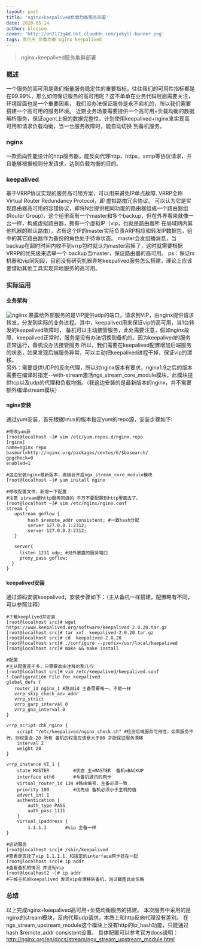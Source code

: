 ```yaml
---
layout: post
title: 'nginx+keepalived负载均衡服务部署'
date: 2020-05-14
author: blossom
cover: 'http://on2171g4d.bkt.clouddn.com/jekyll-banner.png'
tags: 高可用 负载均衡 nginx keepalived
---
```


> nginx+keepalived服务集群部署

### 概述
一个服务的高可用是我们衡量服务稳定性的重要指标，往往我们的可用性指标都是在99.99%，那么如何保证服务的高可用呢？这不单单在业务代码层面需要关注，环境层面也是一个重要因素，
我们没办法保证服务是永不宕机的，所以我们需要搭建一个高可用的服务环境。
近期业务场景需要提供一个高可用+负载均衡的数据解析服务，保证agent上报的数据完整性，计划使用keepalived+nginx来实现高可用和请求负载均衡，当一台服务故障时，能自动切换
到备机服务。
### nginx
一款面向性能设计的http服务器，能反向代理http，https，smtp等协议请求，并且能够根据规则分发请求，达到负载均衡的目的。
### keepalived
基于VRRP协议实现的服务高可用方案，可以用来避免IP单点故障.
VRRP全称 Virtual Router Redundancy Protocol，即 虚拟路由冗余协议。 可以认为它是实现路由器高可用的容错协议，即将N台提供相同功能的路由器组成一个路由器组(Router Group)，这个组里面有一个master和多个backup，但在外界看来就像一台一样，构成虚拟路由器，拥有一个虚拟IP（vip，也就是路由器所 在局域网内其他机器的默认路由），占有这个IP的master实际负责ARP相应和转发IP数据包，组中的其它路由器作为备份的角色处于待命状态。 master会发组播消息，当backup在超时时间内收不到vrrp包时就认为master宕掉了，这时就需要根据VRRP的优先级来选举一个 backup当master，保证路由器的高可用。
ps：保证rs机器和vip同网段，目前没有研究机器异地keepalived服务怎么搭建，理论上应该要借助其他工具实现异地服务的高可用。
### 实际运用
#### 业务架构
![ngiinx](https://blossom102er.github.io/assets/img/nginx+keepalived.png)
暴露给外部服务的是VIP提供udp的端口，请求到VIP，由nginx提供请求转发，分发到实际的业务进程。其中，keepalived用来保证vip的高可用，当1台转发的keepalived故障时，
备机可以主动接管服务，此处需要注意，假如nginx故障，keepalived正常时，服务是没有办法切换到备机的。因为keepalived的服务正常运行，备机没办法接管服务
所以，我们需要在keepalived配置增加后端服务的状态，如果发现后端服务异常，可以主动把keepalived进程干掉，保证vip的漂移。<br>
另外：需要提供UDP的反向代理，所以对nginx版本有要求，nginx1.9之后的版本需要在编译时指定--with-stream激活ngx_stream_core_module模块，此模块提供tcp以及udp的代理和负载均衡。（我这边安装的是最新版本的nginx，并不需要额外编译stream模块）
#### nginx安装
通过yum安装，首先根据linux的版本指定yum的repo源，安装步骤如下:

    #修改yum源
    [root@localhost ~]# vim /etc/yum.repos.d/nginx.repo
    [nginx]
    name=nginx repo
    baseurl=http://nginx.org/packages/centos/6/$basearch/
    gpgcheck=0
    enabled=1
    
    #这边安装nginx最新版本，直接会开启ngx_stream_core_module模块
    [root@localhost ~]# yum install nginx

    #修改配置文件，新增一下配置
    #注意 stream是http服务同级的 千万不要配置到http里面去了。
    [root@localhost ~]# vim /etc/nginx/nginx.conf
    stream {
       upstream goflow {
            hash $remote_addr consistent; #一致hash分配
            server 127.0.0.1:2312;
            server 127.0.0.2:2312;
       }
     
       server{
         listen 1231 udp; #对外暴露的服务端口
         proxy_pass goflow;
      }
    }
    
 #### keepalived安装
 通过源码安装keepalived，安装步骤如下：（主从备机一样搭建，配置略有不同，可以参照注释）
 
    #下载keeplived并安装
    [root@localhost src]# wget https://www.keepalived.org/software/keepalived-2.0.20.tar.gz
    [root@localhost src]# tar xvf  keepalived-2.0.20.tar.gz
    [root@localhost src]# cd  keepalived-2.0.20
    [root@localhost src]# ./configure --prefix=/usr/local/keepalived
    [root@localhost src]# make && make install
     
    #配置
    #主从配置差不多，只需要改由注释的那几行
    [root@localhost src]# vim /etc/keepalived/keepalived.conf
    ! Configuration File for keepalived
    global_defs {
       router_id nginx_1 #路由id 主备需要唯一，不能一样
       vrrp_skip_check_adv_addr
       vrrp_strict
       vrrp_garp_interval 0
       vrrp_gna_interval 0
    }
     
    vrrp_script chk_nginx {
        script "/etc/keepalived/nginx_check.sh" #检测后端服务可用性，如果服务不行，则权重会-20 所有 备机的权重应该是大于80 才能保证服务漂移
        interval 2
        weight 20
    }
     
    vrrp_instance VI_1 {
        state MASTER         #状态 主=MASTER  备机=BACKUP
        interface eth0       #与备机通讯的网卡
        virtual_router_id 134 #路由编号，主备必须一致
        priority 100         #优先级 备机必须小于主机的值
        advert_int 1
        authentication {
            auth_type PASS
            auth_pass 1111
        }
        virtual_ipaddress {
            1.1.1.1       #vip 主备一样
    }
     
    #启动服务
    [root@localhost src]# /sbin/keepalived
    #查看是否挂了vip 1.1.1.1，和指定的interface网卡挂在一起
    [root@localhost src]# ip addr
    #查看备机的情况 并没有vip
    [root@localhost2 ~]# ip addr
    #干掉主机的keepalived 发现vip会漂移到备机，测试截图此处忽略

### 总结
以上完成nginx+keepalived高可用+负载均衡服务的搭建。
本次服务中采用的是nginx的stream模块，反向代理udp请求，本质上和http反向代理没有差别。
在ngx_stream_upstream_module这个模块上没有http的ip_hash功能，只能通过hash $remote_addr consistent设置。
具体配置可以参考官方docs说明：
http://nginx.org/en/docs/stream/ngx_stream_upstream_module.html
    


